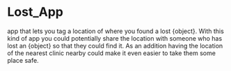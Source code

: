 # Lost_App

app that lets you tag a location of where you found a lost {object}. With this kind of app you could potentially share the location with someone who has lost an {object} so that they could find it. As an addition having the location of the nearest clinic nearby could make it even easier to take them some place safe.